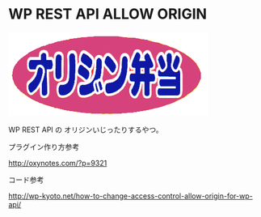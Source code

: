 # WP REST API ALLOW ORIGIN

![ALLOW ORIGIN](https://github.com/chatbox-inc/wp-rest-api-allow-origin/raw/master/orijin.gif "ALLOW ORIGIN")

WP REST API の オリジンいじったりするやつ。

プラグイン作り方参考

http://oxynotes.com/?p=9321

コード参考

http://wp-kyoto.net/how-to-change-access-control-allow-origin-for-wp-api/